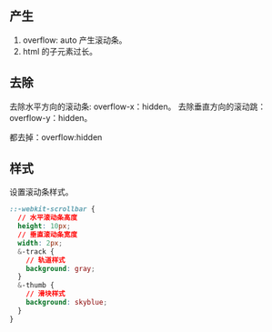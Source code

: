 ## 产生
1. overflow: auto 产生滚动条。
2. html 的子元素过长。

## 去除
去除水平方向的滚动条: overflow-x：hidden。
去除垂直方向的滚动跳：
overflow-y：hidden。

都去掉：overflow:hidden

## 样式
设置滚动条样式。
```css
::-webkit-scrollbar {
  // 水平滚动条高度
  height: 10px;
  // 垂直滚动条宽度
  width: 2px;
  &-track {
    // 轨道样式
    background: gray;
  }
  &-thumb {
    // 滑块样式
    background: skyblue;
  }
}
```
